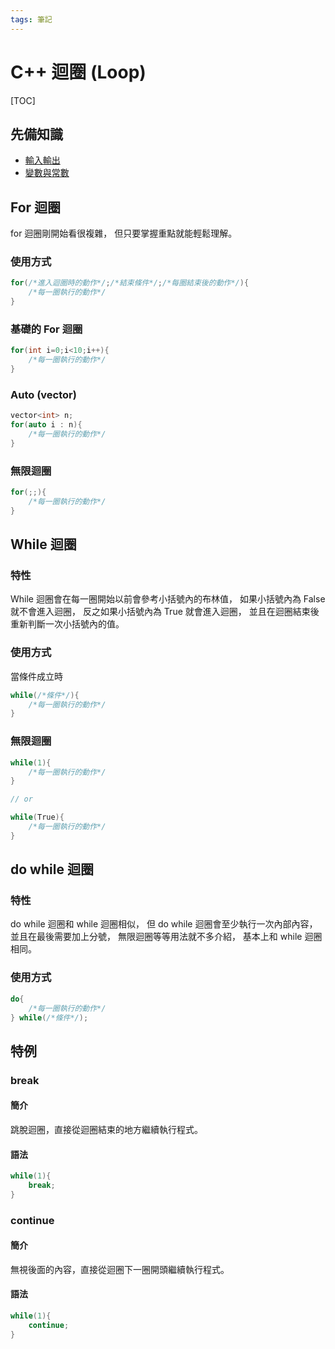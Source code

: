 ```yaml
---
tags: 筆記
---
```


# C++ 迴圈 (Loop)

[TOC]

## 先備知識

- [輸入輸出](輸入輸出.md)
- [變數與常數](變數與常數.md)

## For 迴圈

for 迴圈剛開始看很複雜，
但只要掌握重點就能輕鬆理解。

### 使用方式

```cpp
for(/*進入迴圈時的動作*/;/*結束條件*/;/*每圈結束後的動作*/){
    /*每一圈執行的動作*/
}
```

### 基礎的 For 迴圈

```cpp
for(int i=0;i<10;i++){
    /*每一圈執行的動作*/
}
```

### Auto (vector)

```cpp
vector<int> n;
for(auto i : n){
    /*每一圈執行的動作*/
}
```

### 無限迴圈

```cpp
for(;;){
    /*每一圈執行的動作*/
}
```

## While 迴圈

### 特性

While 迴圈會在每一圈開始以前會參考小括號內的布林值，
如果小括號內為 False 就不會進入迴圈，
反之如果小括號內為 True 就會進入迴圈，
並且在迴圈結束後重新判斷一次小括號內的值。

### 使用方式

當條件成立時
```cpp
while(/*條件*/){
    /*每一圈執行的動作*/
}
```

### 無限迴圈

```cpp
while(1){
    /*每一圈執行的動作*/
}

// or

while(True){
    /*每一圈執行的動作*/
}
```

## do while 迴圈

### 特性

do while 迴圈和 while 迴圈相似，
但 do while 迴圈會至少執行一次內部內容，
並且在最後需要加上分號，
無限迴圈等等用法就不多介紹，
基本上和 while 迴圈相同。

### 使用方式

```cpp
do{
    /*每一圈執行的動作*/
} while(/*條件*/);
```

## 特例

### break

#### 簡介

跳脫迴圈，直接從迴圈結束的地方繼續執行程式。

#### 語法

```cpp
while(1){
    break;
}
```

### continue

#### 簡介

無視後面的內容，直接從迴圈下一圈開頭繼續執行程式。

#### 語法

```cpp
while(1){
    continue;
}
```